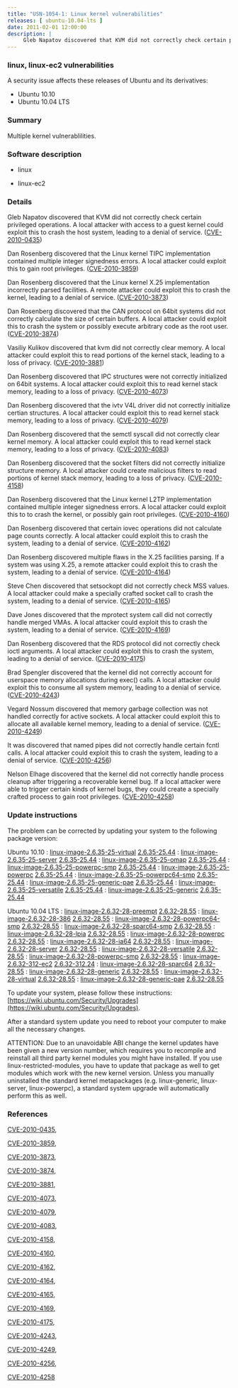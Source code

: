 ```yaml
---
title: "USN-1054-1: Linux kernel vulnerabilities"
releases: [ ubuntu-10.04-lts ]
date: 2011-02-01 12:00:00
description: |
     Gleb Napatov discovered that KVM did not correctly check certain privileged operations. A local attacker with access to a guest kernel could exploit this to crash the host system, leading to a denial of service. ([CVE-2010-0435](http://people.ubuntu.com/~ubuntu-security/cve/CVE-2010-0435))
--- 
```

 
### linux, linux-ec2 vulnerabilities

A security issue affects these releases of Ubuntu and its derivatives:

* Ubuntu 10.10
* Ubuntu 10.04 LTS

### Summary

Multiple kernel vulnerablilities. 

### Software description

* linux 

* linux-ec2 

### Details

 Gleb Napatov discovered that KVM did not correctly check certain privileged operations. A local attacker with access to a guest kernel could exploit this to crash the host system, leading to a denial of service. ([CVE-2010-0435](http://people.ubuntu.com/~ubuntu-security/cve/CVE-2010-0435))

Dan Rosenberg discovered that the Linux kernel TIPC implementation contained multiple integer signedness errors. A local attacker could exploit this to gain root privileges. ([CVE-2010-3859](http://people.ubuntu.com/~ubuntu-security/cve/CVE-2010-3859))

Dan Rosenberg discovered that the Linux kernel X.25 implementation incorrectly parsed facilities. A remote attacker could exploit this to crash the kernel, leading to a denial of service. ([CVE-2010-3873](http://people.ubuntu.com/~ubuntu-security/cve/CVE-2010-3873))

Dan Rosenberg discovered that the CAN protocol on 64bit systems did not correctly calculate the size of certain buffers. A local attacker could exploit this to crash the system or possibly execute arbitrary code as the root user. ([CVE-2010-3874](http://people.ubuntu.com/~ubuntu-security/cve/CVE-2010-3874))

Vasiliy Kulikov discovered that kvm did not correctly clear memory. A local attacker could exploit this to read portions of the kernel stack, leading to a loss of privacy. ([CVE-2010-3881](http://people.ubuntu.com/~ubuntu-security/cve/CVE-2010-3881))

Dan Rosenberg discovered that IPC structures were not correctly initialized on 64bit systems. A local attacker could exploit this to read kernel stack memory, leading to a loss of privacy. ([CVE-2010-4073](http://people.ubuntu.com/~ubuntu-security/cve/CVE-2010-4073))

Dan Rosenberg discovered that the ivtv V4L driver did not correctly initialize certian structures. A local attacker could exploit this to read kernel stack memory, leading to a loss of privacy. ([CVE-2010-4079](http://people.ubuntu.com/~ubuntu-security/cve/CVE-2010-4079))

Dan Rosenberg discovered that the semctl syscall did not correctly clear kernel memory. A local attacker could exploit this to read kernel stack memory, leading to a loss of privacy. ([CVE-2010-4083](http://people.ubuntu.com/~ubuntu-security/cve/CVE-2010-4083))

Dan Rosenberg discovered that the socket filters did not correctly initialize structure memory. A local attacker could create malicious filters to read portions of kernel stack memory, leading to a loss of privacy. ([CVE-2010-4158](http://people.ubuntu.com/~ubuntu-security/cve/CVE-2010-4158))

Dan Rosenberg discovered that the Linux kernel L2TP implementation contained multiple integer signedness errors. A local attacker could exploit this to to crash the kernel, or possibly gain root privileges. ([CVE-2010-4160](http://people.ubuntu.com/~ubuntu-security/cve/CVE-2010-4160))

Dan Rosenberg discovered that certain iovec operations did not calculate page counts correctly. A local attacker could exploit this to crash the system, leading to a denial of service. ([CVE-2010-4162](http://people.ubuntu.com/~ubuntu-security/cve/CVE-2010-4162))

Dan Rosenberg discovered multiple flaws in the X.25 facilities parsing. If a system was using X.25, a remote attacker could exploit this to crash the system, leading to a denial of service. ([CVE-2010-4164](http://people.ubuntu.com/~ubuntu-security/cve/CVE-2010-4164))

Steve Chen discovered that setsockopt did not correctly check MSS values. A local attacker could make a specially crafted socket call to crash the system, leading to a denial of service. ([CVE-2010-4165](http://people.ubuntu.com/~ubuntu-security/cve/CVE-2010-4165))

Dave Jones discovered that the mprotect system call did not correctly handle merged VMAs. A local attacker could exploit this to crash the system, leading to a denial of service. ([CVE-2010-4169](http://people.ubuntu.com/~ubuntu-security/cve/CVE-2010-4169))

Dan Rosenberg discovered that the RDS protocol did not correctly check ioctl arguments. A local attacker could exploit this to crash the system, leading to a denial of service. ([CVE-2010-4175](http://people.ubuntu.com/~ubuntu-security/cve/CVE-2010-4175))

Brad Spengler discovered that the kernel did not correctly account for userspace memory allocations during exec() calls. A local attacker could exploit this to consume all system memory, leading to a denial of service. ([CVE-2010-4243](http://people.ubuntu.com/~ubuntu-security/cve/CVE-2010-4243))

Vegard Nossum discovered that memory garbage collection was not handled correctly for active sockets. A local attacker could exploit this to allocate all available kernel memory, leading to a denial of service. ([CVE-2010-4249](http://people.ubuntu.com/~ubuntu-security/cve/CVE-2010-4249))

It was discovered that named pipes did not correctly handle certain fcntl calls. A local attacker could exploit this to crash the system, leading to a denial of service. ([CVE-2010-4256](http://people.ubuntu.com/~ubuntu-security/cve/CVE-2010-4256))

Nelson Elhage discovered that the kernel did not correctly handle process cleanup after triggering a recoverable kernel bug. If a local attacker were able to trigger certain kinds of kernel bugs, they could create a specially crafted process to gain root privileges. ([CVE-2010-4258](http://people.ubuntu.com/~ubuntu-security/cve/CVE-2010-4258)) 

### Update instructions

The problem can be corrected by updating your system to the following package version:

Ubuntu 10.10
 : [linux-image-2.6.35-25-virtual](https://launchpad.net/ubuntu/+source/linux) <span> [2.6.35-25.44](https://launchpad.net/ubuntu/+source/linux/2.6.35-25.44) </span> 
 : [linux-image-2.6.35-25-server](https://launchpad.net/ubuntu/+source/linux) <span> [2.6.35-25.44](https://launchpad.net/ubuntu/+source/linux/2.6.35-25.44) </span> 
 : [linux-image-2.6.35-25-omap](https://launchpad.net/ubuntu/+source/linux) <span> [2.6.35-25.44](https://launchpad.net/ubuntu/+source/linux/2.6.35-25.44) </span> 
 : [linux-image-2.6.35-25-powerpc-smp](https://launchpad.net/ubuntu/+source/linux) <span> [2.6.35-25.44](https://launchpad.net/ubuntu/+source/linux/2.6.35-25.44) </span> 
 : [linux-image-2.6.35-25-powerpc](https://launchpad.net/ubuntu/+source/linux) <span> [2.6.35-25.44](https://launchpad.net/ubuntu/+source/linux/2.6.35-25.44) </span> 
 : [linux-image-2.6.35-25-powerpc64-smp](https://launchpad.net/ubuntu/+source/linux) <span> [2.6.35-25.44](https://launchpad.net/ubuntu/+source/linux/2.6.35-25.44) </span> 
 : [linux-image-2.6.35-25-generic-pae](https://launchpad.net/ubuntu/+source/linux) <span> [2.6.35-25.44](https://launchpad.net/ubuntu/+source/linux/2.6.35-25.44) </span> 
 : [linux-image-2.6.35-25-versatile](https://launchpad.net/ubuntu/+source/linux) <span> [2.6.35-25.44](https://launchpad.net/ubuntu/+source/linux/2.6.35-25.44) </span> 
 : [linux-image-2.6.35-25-generic](https://launchpad.net/ubuntu/+source/linux) <span> [2.6.35-25.44](https://launchpad.net/ubuntu/+source/linux/2.6.35-25.44) </span> 

Ubuntu 10.04 LTS
 : [linux-image-2.6.32-28-preempt](https://launchpad.net/ubuntu/+source/linux) <span> [2.6.32-28.55](https://launchpad.net/ubuntu/+source/linux/2.6.32-28.55) </span> 
 : [linux-image-2.6.32-28-386](https://launchpad.net/ubuntu/+source/linux) <span> [2.6.32-28.55](https://launchpad.net/ubuntu/+source/linux/2.6.32-28.55) </span> 
 : [linux-image-2.6.32-28-powerpc64-smp](https://launchpad.net/ubuntu/+source/linux) <span> [2.6.32-28.55](https://launchpad.net/ubuntu/+source/linux/2.6.32-28.55) </span> 
 : [linux-image-2.6.32-28-sparc64-smp](https://launchpad.net/ubuntu/+source/linux) <span> [2.6.32-28.55](https://launchpad.net/ubuntu/+source/linux/2.6.32-28.55) </span> 
 : [linux-image-2.6.32-28-lpia](https://launchpad.net/ubuntu/+source/linux) <span> [2.6.32-28.55](https://launchpad.net/ubuntu/+source/linux/2.6.32-28.55) </span> 
 : [linux-image-2.6.32-28-powerpc](https://launchpad.net/ubuntu/+source/linux) <span> [2.6.32-28.55](https://launchpad.net/ubuntu/+source/linux/2.6.32-28.55) </span> 
 : [linux-image-2.6.32-28-ia64](https://launchpad.net/ubuntu/+source/linux) <span> [2.6.32-28.55](https://launchpad.net/ubuntu/+source/linux/2.6.32-28.55) </span> 
 : [linux-image-2.6.32-28-server](https://launchpad.net/ubuntu/+source/linux) <span> [2.6.32-28.55](https://launchpad.net/ubuntu/+source/linux/2.6.32-28.55) </span> 
 : [linux-image-2.6.32-28-versatile](https://launchpad.net/ubuntu/+source/linux) <span> [2.6.32-28.55](https://launchpad.net/ubuntu/+source/linux/2.6.32-28.55) </span> 
 : [linux-image-2.6.32-28-powerpc-smp](https://launchpad.net/ubuntu/+source/linux) <span> [2.6.32-28.55](https://launchpad.net/ubuntu/+source/linux/2.6.32-28.55) </span> 
 : [linux-image-2.6.32-312-ec2](https://launchpad.net/ubuntu/+source/linux-ec2) <span> [2.6.32-312.24](https://launchpad.net/ubuntu/+source/linux-ec2/2.6.32-312.24) </span> 
 : [linux-image-2.6.32-28-sparc64](https://launchpad.net/ubuntu/+source/linux) <span> [2.6.32-28.55](https://launchpad.net/ubuntu/+source/linux/2.6.32-28.55) </span> 
 : [linux-image-2.6.32-28-generic](https://launchpad.net/ubuntu/+source/linux) <span> [2.6.32-28.55](https://launchpad.net/ubuntu/+source/linux/2.6.32-28.55) </span> 
 : [linux-image-2.6.32-28-virtual](https://launchpad.net/ubuntu/+source/linux) <span> [2.6.32-28.55](https://launchpad.net/ubuntu/+source/linux/2.6.32-28.55) </span> 
 : [linux-image-2.6.32-28-generic-pae](https://launchpad.net/ubuntu/+source/linux) <span> [2.6.32-28.55](https://launchpad.net/ubuntu/+source/linux/2.6.32-28.55) </span> 

To update your system, please follow these instructions: [https://wiki.ubuntu.com/Security/Upgrades](https://wiki.ubuntu.com/Security/Upgrades).

After a standard system update you need to reboot your computer to make all the necessary changes.

ATTENTION: Due to an unavoidable ABI change the kernel updates have been given a new version number, which requires you to recompile and reinstall all third party kernel modules you might have installed. If you use linux-restricted-modules, you have to update that package as well to get modules which work with the new kernel version. Unless you manually uninstalled the standard kernel metapackages (e.g. linux-generic, linux-server, linux-powerpc), a standard system upgrade will automatically perform this as well. 

### References

 [CVE-2010-0435](http://people.ubuntu.com/~ubuntu-security/cve/CVE-2010-0435), 

 [CVE-2010-3859](http://people.ubuntu.com/~ubuntu-security/cve/CVE-2010-3859), 

 [CVE-2010-3873](http://people.ubuntu.com/~ubuntu-security/cve/CVE-2010-3873), 

 [CVE-2010-3874](http://people.ubuntu.com/~ubuntu-security/cve/CVE-2010-3874), 

 [CVE-2010-3881](http://people.ubuntu.com/~ubuntu-security/cve/CVE-2010-3881), 

 [CVE-2010-4073](http://people.ubuntu.com/~ubuntu-security/cve/CVE-2010-4073), 

 [CVE-2010-4079](http://people.ubuntu.com/~ubuntu-security/cve/CVE-2010-4079), 

 [CVE-2010-4083](http://people.ubuntu.com/~ubuntu-security/cve/CVE-2010-4083), 

 [CVE-2010-4158](http://people.ubuntu.com/~ubuntu-security/cve/CVE-2010-4158), 

 [CVE-2010-4160](http://people.ubuntu.com/~ubuntu-security/cve/CVE-2010-4160), 

 [CVE-2010-4162](http://people.ubuntu.com/~ubuntu-security/cve/CVE-2010-4162), 

 [CVE-2010-4164](http://people.ubuntu.com/~ubuntu-security/cve/CVE-2010-4164), 

 [CVE-2010-4165](http://people.ubuntu.com/~ubuntu-security/cve/CVE-2010-4165), 

 [CVE-2010-4169](http://people.ubuntu.com/~ubuntu-security/cve/CVE-2010-4169), 

 [CVE-2010-4175](http://people.ubuntu.com/~ubuntu-security/cve/CVE-2010-4175), 

 [CVE-2010-4243](http://people.ubuntu.com/~ubuntu-security/cve/CVE-2010-4243), 

 [CVE-2010-4249](http://people.ubuntu.com/~ubuntu-security/cve/CVE-2010-4249), 

 [CVE-2010-4256](http://people.ubuntu.com/~ubuntu-security/cve/CVE-2010-4256), 

 [CVE-2010-4258](http://people.ubuntu.com/~ubuntu-security/cve/CVE-2010-4258)
 
